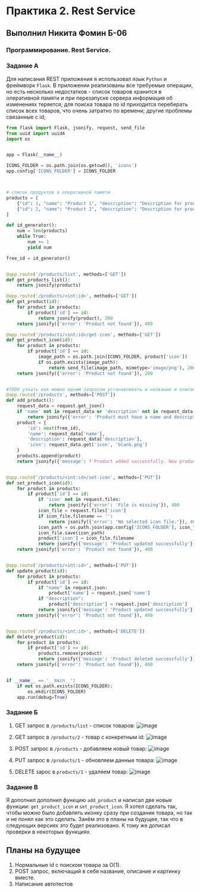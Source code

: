 # Практика 2. Rest Service
## Выполнил Никита Фомин Б-06

### Программирование. Rest Service.

### Задание А

Для написания REST приложения я использовал язык `Python` и фреймворк `Flask`. В приложении реализованы все требуемые операции, но есть несколько недостатков - список товаров хранится в оперативной памяти и при перезапуске сервера информация об изменениях теряется; для поиска товара по id приходится переберать список всех товаров, что очень затратно по времени; другие проблемы связанные с id;

```python
from flask import Flask, jsonify, request, send_file
from uuid import uuid4
import os


app = Flask(__name__)

ICONS_FOLDER = os.path.join(os.getcwd(), 'icons')
app.config['ICONS_FOLDER'] = ICONS_FOLDER



# список продуктов в оперативной памяти
products = [
    {"id": 1, "name": "Product 1", "description": "Description for product 1", "icon": "1.jpg"},
    {"id": 2, "name": "Product 2", "description": "Description for product 2", "icon": "2.jpg"}
]

def id_generator():
    num = len(products)
    while True:
        num += 1
        yield num

free_id = id_generator()


@app.route('/products/list', methods=['GET'])
def get_products_list():
    return jsonify(products)

@app.route('/products/<int:id>', methods=['GET'])
def get_product(id):
    for product in products:
        if product['id'] == id:
            return jsonify(product), 200
    return jsonify({'error': 'Product not found'}), 400

@app.route('/products/<int:id>/get-icon', methods=['GET'])
def get_product_icon(id):
    for product in products:
        if product['id'] == id:
            image_path = os.path.join(ICONS_FOLDER, product['icon'])
            if os.path.exists(image_path):
                return send_file(image_path, mimetype='image/png'), 200
    return jsonify({'error': 'Product not found'}), 200


#TODO узнать как можно одним запросом устанавливать и название и описание и картинку.
@app.route('/products', methods=['POST'])
def add_product():
    request_data = request.get_json()
    if 'name' not in request_data or 'description' not in request_data:
        return jsonify({'error': 'Product must have a name and description'})
    product = {
        'id': next(free_id),
        'name': request_data['name'],
        'description': request_data['description'],
        'icon': request_data.get('icon', 'blank.png')
    }
    products.append(product)
    return jsonify({'message': f'Product added successfully. New product Id: {product["id"]}'})


@app.route('/products/<int:id>/set-icon', methods=['PUT'])
def set_product_icon(id):
    for product in products:
        if product['id'] == id:
            if 'icon' not in request.files:
                return jsonify({'error': 'File is missing'}), 400
            icon_file = request.files['icon']
            if icon_file.filename == '':
                return jsonify({'error': 'No selected icon file.'}), 400
            icon_path = os.path.join(app.config['ICONS_FOLDER'], icon_file.filename)
            icon_file.save(icon_path)
            product['icon'] = icon_file.filename
            return jsonify({'message': 'Product updated successfully'}), 200
    return jsonify({'error': 'Product not found'}), 400


@app.route('/products/<int:id>', methods=['PUT'])
def update_product(id):
    for product in products:
        if product['id'] == id:
            if "name" in request.json:
                product['name'] = request.json['name']
            if "description":
                product['description'] = request.json['description']
            return jsonify({'message': 'Product updated successfully'}), 200
    return jsonify({'error': 'Product not found'}), 400


@app.route('/products/<int:id>', methods=['DELETE'])
def delete_product(id):
    for product in products:
        if product['id'] == id:
            products.remove(product)
            return jsonify({'message': 'Product deleted successfully'}), 200
    return jsonify({'error': 'Product not found'}), 400


if __name__ == '__main__':
    if not os.path.exists(ICONS_FOLDER):
        os.mkdir(ICONS_FOLDER)
    app.run(debug=True)
```

### Задание Б

1. GET запрос в `/products/list` - список товаров:
![image](./pics/1.png)

2. GET запрос в `/products/2` - товар с конкретным id:
![image](./pics/2.png)

3. POST запрос в `/products` - добавляем новый товар:
![image](./pics/3.png)

4. PUT запрос в `/products/1` - обновляем данные товара:
![image](./pics/4.png)

5. DELETE зарос в `products/1` - удаляем товар:
![image](./pics/5.png)

### Задание В
Я дополнил дополнил функцию `add_product` и написал две новые функции: `get_product_icon` и `set_product_icon`. Я хотел сделать так, чтобы можно было добавлять иконку сразу при создании товара, но так и не понял как это сделать. Занём это в планы на будущее, так что в следующих версиях это будет реализовано. К тому же дописал проверки в некоторых функциях. 

## Планы на будущее
1. Нормальные id с поиском товара за O(1).
2. POST запрос, включащий в себя название, описание и картинку вместе.
3. Написание автотестов
